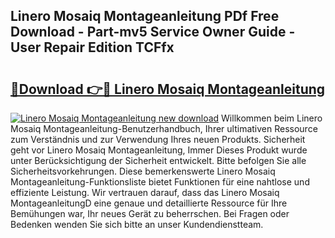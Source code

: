 ## Linero Mosaiq Montageanleitung PDf Free Download - Part-mv5 Service Owner Guide - User Repair Edition TCFfx

# <h2><a href="http://df8bzu.blite.top/?on=Linero+Mosaiq+Montageanleitung">🔗Download 👉🔴 Linero Mosaiq Montageanleitung</a></h2>

[![Linero Mosaiq Montageanleitung new download](https://i.imgur.com/lujVjoI.png)](http://df8bzu.blite.top/?on=Linero+Mosaiq+Montageanleitung)
Willkommen beim Linero Mosaiq Montageanleitung-Benutzerhandbuch, Ihrer ultimativen Ressource zum Verständnis und zur Verwendung Ihres neuen Produkts. Sicherheit geht vor Linero Mosaiq Montageanleitung, Immer Dieses Produkt wurde unter Berücksichtigung der Sicherheit entwickelt. Bitte befolgen Sie alle Sicherheitsvorkehrungen. Diese bemerkenswerte Linero Mosaiq Montageanleitung-Funktionsliste bietet Funktionen für eine nahtlose und effiziente Leistung. Wir vertrauen darauf, dass das Linero Mosaiq MontageanleitungD eine genaue und detaillierte Ressource für Ihre Bemühungen war, Ihr neues Gerät zu beherrschen. Bei Fragen oder Bedenken wenden Sie sich bitte an unser Kundendienstteam.
